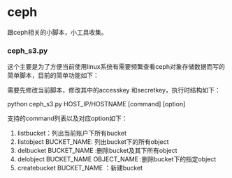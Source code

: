 # ceph
跟ceph相关的小脚本，小工具收集。

### ceph_s3.py
这个主要是为了方便当前使用linux系统有需要频繁查看ceph对象存储数据而写的简单脚本，目前的简单功能如下：

需要先修改当前脚本，修改其中的accesskey 和secretkey，执行时结构如下：

python ceph_s3.py HOST_IP/HOSTNAME [command] [option]

支持的command列表以及对应option如下：

1. listbucket：列出当前账户下所有bucket
2. listobject BUCKET_NAME: 列出bucket下的所有object
3. delbucket BUCKET_NAME :删除bucket及其下所有object
4. delobject BUCKET_NAME  OBJECT_NAME :删除bucket下的指定object
5. createbucket BUCKET_NAME ：新建bucket